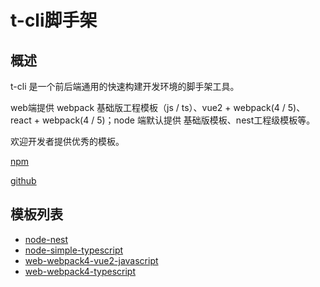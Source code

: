 # t-cli脚手架

## 概述

t-cli 是一个前后端通用的快速构建开发环境的脚手架工具。

web端提供 webpack 基础版工程模板（js / ts）、vue2 + webpack(4 / 5)、react + webpack(4 / 5)；node 端默认提供 基础版模板、nest工程级模板等。

欢迎开发者提供优秀的模板。

[npm](https://www.npmjs.com/package/@canyuegongzi/t-cli)

[github](https://github.com/canyuegongzi/t-cli/issues)

## 模板列表

* [node-nest](./工程模板/node-nest.md)
* [node-simple-typescript](./工程模板/node-simple-typescript.md)
* [web-webpack4-vue2-javascript](./工程模板/web-webpack4-vue2-javascript.md)
* [web-webpack4-typescript](./工程模板/web-webpack4-typescript.md)
